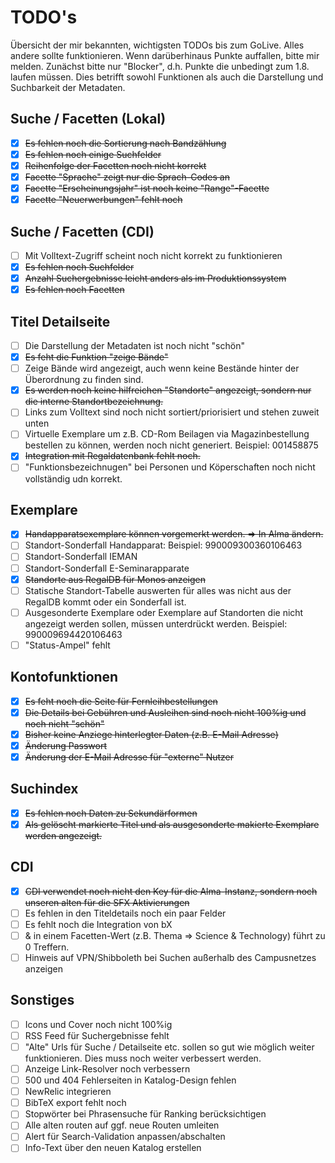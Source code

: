 # TODO's

Übersicht der mir bekannten, wichtigsten TODOs bis zum GoLive. Alles andere sollte funktionieren. Wenn darüberhinaus Punkte auffallen, bitte mir melden. Zunächst bitte nur "Blocker", d.h. Punkte die unbedingt zum 1.8. laufen müssen. Dies betrifft sowohl Funktionen als auch die Darstellung und Suchbarkeit der Metadaten.

## Suche / Facetten (Lokal)

* [x] ~~Es fehlen noch die Sortierung nach Bandzählung~~
* [x] ~~Es fehlen noch einige Suchfelder~~
* [x] ~~Reihenfolge der Facetten noch nicht korrekt~~
* [x] ~~Facette "Sprache" zeigt nur die Sprach-Codes an~~
* [x] ~~Facette "Erscheinungsjahr" ist noch keine "Range"-Facette~~
* [x] ~~Facette "Neuerwerbungen" fehlt noch~~

## Suche / Facetten (CDI)

* [ ] Mit Volltext-Zugriff scheint noch nicht korrekt zu funktionieren
* [x] ~~Es fehlen noch Suchfelder~~
* [x] ~~Anzahl Suchergebnisse leicht anders als im Produktionssystem~~
* [x] ~~Es fehlen noch Facetten~~

## Titel Detailseite

* [ ] Die Darstellung der Metadaten ist noch nicht "schön"
* [x] ~~Es feht die Funktion "zeige Bände"~~
* [ ] Zeige Bände wird angezeigt, auch wenn keine Bestände hinter der Überordnung zu finden sind.
* [x] ~~Es werden noch keine hilfreichen "Standorte" angezeigt, sondern nur die interne Standortbezeichnung.~~
* [ ] Links zum Volltext sind noch nicht sortiert/priorisiert und stehen zuweit unten
* [ ] Virtuelle Exemplare um z.B. CD-Rom Beilagen via Magazinbestellung bestellen zu können, werden noch nicht generiert. Beispiel: 001458875
* [x] ~~Integration mit Regaldatenbank fehlt noch.~~
* [ ] "Funktionsbezeichnugen" bei Personen und Köperschaften noch nicht vollständig udn korrekt.

## Exemplare

* [x] ~~Handapparatsexemplare können vorgemerkt werden. => In Alma ändern.~~
* [ ] Standort-Sonderfall Handapparat: Beispiel: 990009300360106463
* [ ] Standort-Sonderfall IEMAN
* [ ] Standort-Sonderfall E-Seminarapparate
* [x] ~~Standorte aus RegalDB für Monos anzeigen~~
* [ ] Statische Standort-Tabelle auswerten für alles was nicht aus der RegalDB kommt oder ein Sonderfall ist.
* [ ] Ausgesonderte Exemplare oder Exemplare auf Standorten die nicht angezeigt werden sollen, müssen unterdrückt werden. Beispiel: 990009694420106463
* [ ] "Status-Ampel" fehlt

## Kontofunktionen

* [x] ~~Es feht noch die Seite für Fernleihbestellungen~~
* [x] ~~Die Details bei Gebühren und Ausleihen sind noch nicht 100%ig und noch nicht "schön"~~
* [x] ~~Bisher keine Anziege hinterlegter Daten (z.B. E-Mail Adresse)~~
* [x] ~~Änderung Passwort~~
* [x] ~~Änderung der E-Mail Adresse für "externe" Nutzer~~

## Suchindex

* [x] ~~Es fehlen noch Daten zu Sekundärformen~~
* [x] ~~Als gelöscht markierte Titel und als ausgesonderte makierte Exemplare werden angezeigt.~~

## CDI

* [x] ~~CDI verwendet noch nicht den Key für die Alma-Instanz, sondern noch unseren alten für die SFX Aktivierungen~~
* [ ] Es fehlen in den Titeldetails noch ein paar Felder
* [ ] Es fehlt noch die Integration von bX
* [ ] & in einem Facetten-Wert (z.B. Thema => Science & Technology) führt zu 0 Treffern.
* [ ] Hinweis auf VPN/Shibboleth bei Suchen außerhalb des Campusnetzes anzeigen

## Sonstiges

* [ ] Icons und Cover noch nicht 100%ig
* [ ] RSS Feed für Suchergebnisse fehlt
* [ ] "Alte" Urls für Suche / Detailseite etc. sollen so gut wie möglich weiter funktionieren. Dies muss noch weiter verbessert werden.
* [ ] Anzeige Link-Resolver noch verbessern
* [ ] 500 und 404 Fehlerseiten in Katalog-Design fehlen
* [ ] NewRelic integrieren
* [ ] BibTeX export fehlt noch
* [ ] Stopwörter bei Phrasensuche für Ranking berücksichtigen
* [ ] Alle alten routen auf ggf. neue Routen umleiten
* [ ] Alert für Search-Validation anpassen/abschalten
* [ ] Info-Text über den neuen Katalog erstellen
